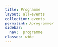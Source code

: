 ```yaml
---
title: Programme
layout: all-events
collection: events
permalink: /programme/
sidebar:
  nav:  programme
classes: wide
---
```

